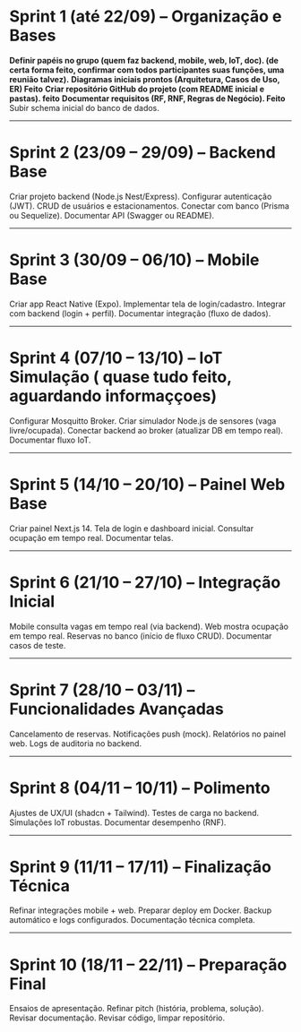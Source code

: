 # Sprint 1 (até 22/09) – Organização e Bases
**Definir papéis no grupo (quem faz backend, mobile, web, IoT, doc). (de certa forma feito, confirmar com todos participantes suas funções, uma reunião talvez).**
**Diagramas iniciais prontos (Arquitetura, Casos de Uso, ER) Feito**
**Criar repositório GitHub do projeto (com README inicial e pastas). feito**
**Documentar requisitos (RF, RNF, Regras de Negócio). Feito**
Subir schema inicial do banco de dados.

---

# Sprint 2 (23/09 – 29/09) – Backend Base
Criar projeto backend (Node.js Nest/Express).
Configurar autenticação (JWT).
CRUD de usuários e estacionamentos.
Conectar com banco (Prisma ou Sequelize).
Documentar API (Swagger ou README).

---

# Sprint 3 (30/09 – 06/10) – Mobile Base
Criar app React Native (Expo).
Implementar tela de login/cadastro.
Integrar com backend (login + perfil).
Documentar integração (fluxo de dados).

---

# Sprint 4 (07/10 – 13/10) – IoT Simulação ( quase tudo feito, aguardando informaççoes)
Configurar Mosquitto Broker.
Criar simulador Node.js de sensores (vaga livre/ocupada).
Conectar backend ao broker (atualizar DB em tempo real).
Documentar fluxo IoT.

---

# Sprint 5 (14/10 – 20/10) – Painel Web Base
Criar painel Next.js 14.
Tela de login e dashboard inicial.
Consultar ocupação em tempo real.
Documentar telas.

---

# Sprint 6 (21/10 – 27/10) – Integração Inicial
Mobile consulta vagas em tempo real (via backend).
Web mostra ocupação em tempo real.
Reservas no banco (início de fluxo CRUD).
Documentar casos de teste.

---

# Sprint 7 (28/10 – 03/11) – Funcionalidades Avançadas
Cancelamento de reservas.
Notificações push (mock).
Relatórios no painel web.
Logs de auditoria no backend.

---

# Sprint 8 (04/11 – 10/11) – Polimento
Ajustes de UX/UI (shadcn + Tailwind).
Testes de carga no backend.
Simulações IoT robustas.
Documentar desempenho (RNF).

---

# Sprint 9 (11/11 – 17/11) – Finalização Técnica
Refinar integrações mobile + web.
Preparar deploy em Docker.
Backup automático e logs configurados.
Documentação técnica completa.

---

# Sprint 10 (18/11 – 22/11) – Preparação Final
Ensaios de apresentação.
Refinar pitch (história, problema, solução).
Revisar documentação.
Revisar código, limpar repositório.
